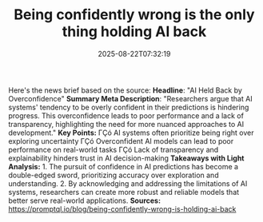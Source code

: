 ﻿---
title: "Being confidently wrong is the only thing holding AI back"
date: "2025-08-22T07:32:19"
category: "Markets"
summary: ""
slug: "being confidently wrong is the only thing holding ai back"
source_urls:
  - "https://promptql.io/blog/being-confidently-wrong-is-holding-ai-back"
seo:
  title: "Being confidently wrong is the only thing holding AI back | Hash n Hedge"
  description: ""
  keywords: ["news", "markets", "brief"]
---
Here's the news brief based on the source:  **Headline**: "AI Held Back by Overconfidence"  **Summary Meta Description**: "Researchers argue that AI systems' tendency to be overly confident in their predictions is hindering progress. This overconfidence leads to poor performance and a lack of transparency, highlighting the need for more nuanced approaches to AI development."  **Key Points:**  ΓÇó AI systems often prioritize being right over exploring uncertainty ΓÇó Overconfident AI models can lead to poor performance on real-world tasks ΓÇó Lack of transparency and explainability hinders trust in AI decision-making  **Takeaways with Light Analysis:**  1. The pursuit of confidence in AI predictions has become a double-edged sword, prioritizing accuracy over exploration and understanding. 2. By acknowledging and addressing the limitations of AI systems, researchers can create more robust and reliable models that better serve real-world applications.  **Sources:** https://promptql.io/blog/being-confidently-wrong-is-holding-ai-back 
